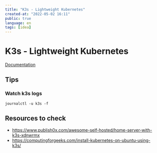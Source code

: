 ```yaml
---
title: "K3s - Lightweight Kubernetes"
created-at: "2022-05-02 16:11"
public: true
language: en
tags: [idea]
---
```

# K3s - Lightweight Kubernetes
[Documentation](https://rancher.com/docs/k3s/latest/en/)
## Tips
### Watch k3s logs
```shell
journalctl -u k3s -f
```
## Resources to check
- https://www.publish0x.com/awesome-self-hosted/home-server-with-k3s-xdnwrmx
- https://computingforgeeks.com/install-kubernetes-on-ubuntu-using-k3s/
